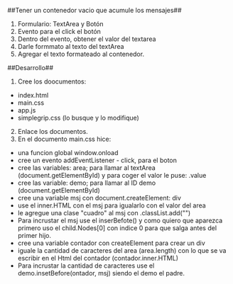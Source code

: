 ##Tener un contenedor vacio que acumule los mensajes##
1. Formulario: TextArea y Botón
2. Evento para el click el botón
3. Dentro del evento, obtener el valor del textarea
4. Darle formmato al texto del textArea
5. Agregar el texto formateado al contenedor.

##Desarrollo##
1. Cree los doocumentos: 
  * index.html
  * main.css
  * app.js
  * simplegrip.css (lo busque y lo modifique)
2. Enlace los documentos.
3. En el documento main.css hice:
  * una funcion global window.onload
  * cree un evento addEventListener - click, para el boton
  * cree las variables: area; para llamar al textArea (document.getElementById) y para coger el valor le puse: .value
  * cree las variable: demo; para llamar al ID demo  (document.getElementById)
  * cree una variable msj con document.createElement: div
  * use el inner.HTML con el msj para igualarlo con el valor del area 
  * le agregue una clase "cuadro" al msj con .classList.add("")
  * Para incrustar el msj use el inserBefote() y como quiero que aparezca primero uso el child.Nodes[0] con indice 0 para que salga antes del primer hijo.
  * cree una variable contador con createElement para crear un div
  * iguale la cantidad de caracteres del area (area.length) con lo que se va escribir en el Html del contador (contador.inner.HTML)
  * Para incrustar la cantidad de caracteres use el demo.insetBefore(ontador, msj) siendo el demo el padre.
